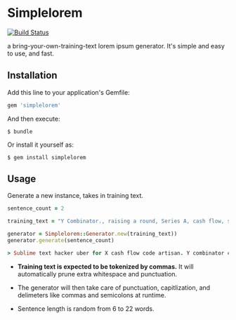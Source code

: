 # Simplelorem

[![Build Status](https://travis-ci.org/jaxgeller/simplelorem.svg)](https://travis-ci.org/jaxgeller/simplelorem)

a bring-your-own-training-text lorem ipsum generator. It's simple and easy to use, and fast.

## Installation

Add this line to your application's Gemfile:

```ruby
gem 'simplelorem'
```

And then execute:

    $ bundle

Or install it yourself as:

    $ gem install simplelorem

## Usage

Generate a new instance, takes in training text.

```ruby
sentence_count = 2

training_text = "Y Combinator., raising a round, Series A, cash flow, scalability, uber for X, next big thing., Steve Jobs, MVP, TechCruch!, hacker, code, big data, hackernews, designernews, sublime text, code artisan, ruby on rails, AWS, digitalocean."

generator = Simplelorem::Generator.new(training_text))
generator.generate(sentence_count)

> Sublime text hacker uber for X cash flow code artisan. Y combinator code sublime text raising a round uber for X Series A ruby on rails next big thing.
```

+ __Training text is expected to be tokenized by commas.__ It will automatically prune extra whitespace and punctuation.

+ The generator will then take care of punctuation, capitlization, and delimeters like commas and semicolons at runtime.

+ Sentence length is random from 6 to 22 words.
